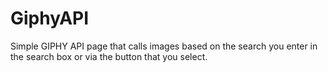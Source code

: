 # GiphyAPI
Simple GIPHY API page that calls images based on the search you enter in the search box or via the button that you select.
